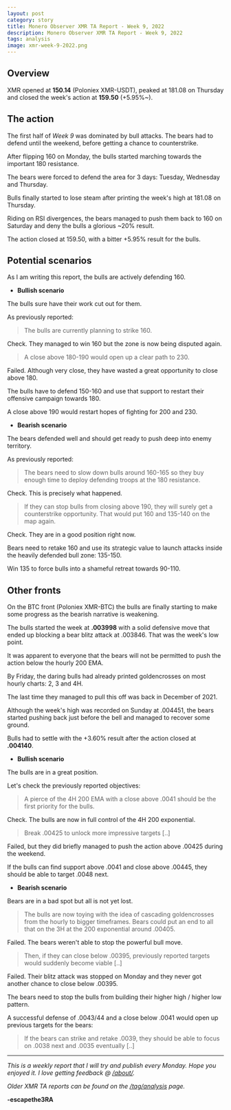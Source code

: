 ```yaml
---
layout: post
category: story
title: Monero Observer XMR TA Report - Week 9, 2022
description: Monero Observer XMR TA Report - Week 9, 2022
tags: analysis
image: xmr-week-9-2022.png
---
```


## Overview

XMR opened at **150.14** (Poloniex XMR-USDT), peaked at 181.08 on Thursday and closed the week's action at **159.50** (+5.95%~).

## The action

The first half of *Week 9* was dominated by bull attacks. The bears had to defend until the weekend, before getting a chance to counterstrike.

After flipping 160 on Monday, the bulls started marching towards the important 180 resistance.

The bears were forced to defend the area for 3 days: Tuesday, Wednesday and Thursday. 

Bulls finally started to lose steam after printing the week's high at 181.08 on Thursday.

Riding on RSI divergences, the bears managed to push them back to 160 on Saturday and deny the bulls a glorious ~20% result.

The action closed at 159.50, with a bitter +5.95% result for the bulls.

## Potential scenarios

As I am writing this report, the bulls are actively defending 160.

- **Bullish scenario**

The bulls sure have their work cut out for them.

As previously reported:

> The bulls are currently planning to strike 160.

Check. They managed to win 160 but the zone is now being disputed again.

> A close above 180-190 would open up a clear path to 230.

Failed. Although very close, they have wasted a great opportunity to close above 180.

The bulls have to defend 150-160 and use that support to restart their offensive campaign towards 180.

A close above 190 would restart hopes of fighting for 200 and 230.


- **Bearish scenario**

The bears defended well and should get ready to push deep into enemy territory.

As previously reported:

> The bears need to slow down bulls around 160-165 so they buy enough time to deploy defending troops at the 180 resistance.

Check. This is precisely what happened.

> If they can stop bulls from closing above 190, they will surely get a counterstrike opportunity. That would put 160 and 135-140 on the map again.

Check. They are in a good position right now.

Bears need to retake 160 and use its strategic value to launch attacks inside the heavily defended bull zone: 135-150.

Win 135 to force bulls into a shameful retreat towards 90-110.

## Other fronts

On the BTC front (Poloniex XMR-BTC) the bulls are finally starting to make some progress as the bearish narrative is weakening.

The bulls started the week at **.003998** with a solid defensive move that ended up blocking a bear blitz attack at .003846. That was the week's low point.

It was apparent to everyone that the bears will not be permitted to push the action below the hourly 200 EMA.

By Friday, the daring bulls had already printed goldencrosses on most hourly charts: 2, 3 and 4H.

The last time they managed to pull this off was back in December of 2021.

Although the week's high was recorded on Sunday at .004451, the bears started pushing back just before the bell and managed to recover some ground. 

Bulls had to settle with the +3.60% result after the action closed at **.004140**.

- **Bullish scenario**

The bulls are in a great position.

Let's check the previously reported objectives:

> A pierce of the 4H 200 EMA with a close above .0041 should be the first priority for the bulls.

Check. The bulls are now in full control of the 4H 200 exponential.

> Break .00425 to unlock more impressive targets [..]

Failed, but they did briefly managed to push the action above .00425 during the weekend.

If the bulls can find support above .0041 and close above .00445, they should be able to target .0048 next.


- **Bearish scenario**

Bears are in a bad spot but all is not yet lost.

> The bulls are now toying with the idea of cascading goldencrosses from the hourly to bigger timeframes. Bears could put an end to all that on the 3H at the 200 exponential around .00405. 

Failed. The bears weren't able to stop the powerful bull move.

> Then, if they can close below .00395, previously reported targets would suddenly become viable [..]

Failed. Their blitz attack was stopped on Monday and they never got another chance to close below .00395.

The bears need to stop the bulls from building their higher high / higher low pattern.

A successful defense of .0043/44 and a close below .0041 would open up previous targets for the bears:

> If the bears can strike and retake .0039, they should be able to focus on .0038 next and .0035 eventually [..]


---

*This is a weekly report that I will try and publish every Monday. Hope you enjoyed it. I love getting feedback @ [/about/](/about/).*

*Older XMR TA reports can be found on the [/tag/analysis](/tag/analysis) page.*

**-escapethe3RA**
